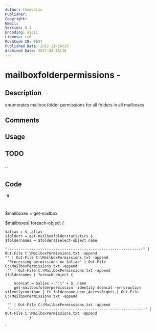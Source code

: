 ```yaml
---
Author: themoblin
Publisher: 
Copyright: 
Email: 
Version: 0.1
Encoding: ascii
License: cc0
PoshCode ID: 6627
Published Date: 2017-11-16t20
Archived Date: 2017-03-15t18
---
```


# mailboxfolderpermissions - 

## Description

enumerates mailbox folder permissions for all folders in all mailboxes

## Comments



## Usage



## TODO



## 

``

## Code

`#
 #
 $mailboxes = get-mailbox
 
 $mailboxes| foreach-object {
 	
 	$alias = $_.alias
 	$folders = get-mailboxfolderstatistics $_
 	$foldernames = $folders|select-object name
 
 	"--------------------------------------------------------------" | Out-File C:\MailboxPermissions.txt -append
 	"" | Out-File C:\MailboxPermissions.txt -append
 	 "Processing permissions on $alias" | Out-File C:\MailboxPermissions.txt -append
 	 "" | Out-File C:\MailboxPermissions.txt -append
 	$foldernames | foreach-object {
 
 		$concat = $alias + ":\" + $_.name
 		get-mailboxfolderpermission -identity $concat -erroraction silentlycontinue | ft foldername,User,AccessRights | Out-File C:\MailboxPermissions.txt -append
 				      }
 	 "" | Out-File C:\MailboxPermissions.txt -append
 	 "--------------------------------------------------------------" | Out-File C:\MailboxPermissions.txt -append
 			   }
`

